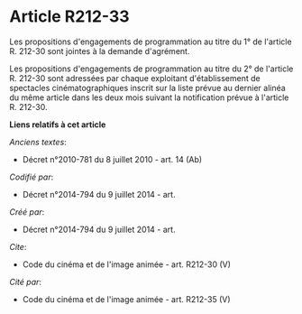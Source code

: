# Article R212-33

Les propositions d'engagements de programmation au titre du 1° de l'article R. 212-30 sont jointes à la demande d'agrément. 

Les propositions d'engagements de programmation au titre du 2° de l'article R. 212-30 sont adressées par chaque exploitant
d'établissement de spectacles cinématographiques inscrit sur la liste prévue au dernier alinéa du même article dans les deux
mois suivant la notification prévue à l'article R. 212-30.

**Liens relatifs à cet article**

_Anciens textes_:

  - Décret n°2010-781 du 8 juillet 2010 - art. 14 (Ab)

_Codifié par_:

  - Décret n°2014-794 du 9 juillet 2014 - art.

_Créé par_:

  - Décret n°2014-794 du 9 juillet 2014 - art.

_Cite_:

  - Code du cinéma et de l'image animée - art. R212-30 (V)

_Cité par_:

  - Code du cinéma et de l'image animée - art. R212-35 (V)
